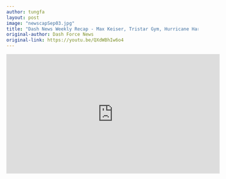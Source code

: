 ```yaml
---
author: tungfa
layout: post
image: "newscapSep03.jpg"
title: "Dash News Weekly Recap - Max Keiser, Tristar Gym, Hurricane Harvey, Venezuela & More!"
original-author: Dash Force News 
original-link: https://youtu.be/QXdWBhIw6o4
---
```


<iframe width="560" height="315" src="https://www.youtube.com/embed/QXdWBhIw6o4" frameborder="0" allowfullscreen></iframe>

